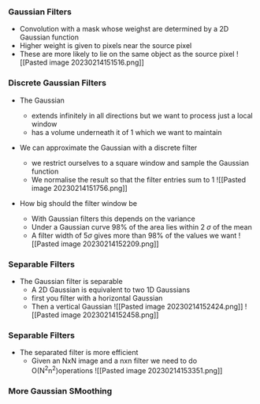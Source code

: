 
### Gaussian Filters 

- Convolution with a mask whose weighst are determined by a 2D Gaussian function 
- Higher weight is given to pixels near the source pixel 
- These are more likely to lie on the same object as the source pixel 
![[Pasted image 20230214151516.png]]


### Discrete Gaussian Filters 

- The Gaussian
	- extends infinitely in all directions but we want to process just a local window 
	- has a volume underneath it of 1 which we want to maintain 
- We can approximate the Gaussian with a discrete filter 
	- we restrict ourselves to a square window and sample the Gaussian function 
	- We normalise the result so that the filter entries sum to 1 
![[Pasted image 20230214151756.png]]

- How big should the filter window be 
	- With Gaussian filters this depends on the variance 
	- Under a Gaussian curve 98% of the area lies within 2 $\sigma$ of the mean 
	- A filter width of 5$\sigma$ gives more than 98% of the values we want 
![[Pasted image 20230214152209.png]]

### Separable Filters 

- The Gaussian filter is separable
	- A 2D Gaussian is equivalent to two 1D Gaussians
	- first you filter with a horizontal Gaussian
	- Then a vertical Gaussian 
![[Pasted image 20230214152424.png]]
![[Pasted image 20230214152458.png]]

### Separable Filters 

- The separated filter is more efficient
	- Given an NxN image and a nxn filter we need to do O(N$^2$n$^2$)operations 
![[Pasted image 20230214153351.png]]

### More Gaussian SMoothing 